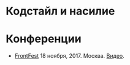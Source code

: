 # Кодстайл и насилие

# Конференции

+ [FrontFest][1] 18 ноября, 2017. Москва. [Видео][2].

[1]: https://2017.frontfest.ru/en/
[2]: https://www.youtube.com/watch?v=HZF3XRNOpGo
